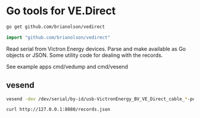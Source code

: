 # Go tools for VE.Direct

```sh
go get github.com/brianolson/vedirect
```

```go
import "github.com/brianolson/vedirect"
```

Read serial from Victron Energy devices. Parse and make available as Go objects or JSON. Some utility code for dealing with the records.

See example apps cmd/vedump and cmd/vesend

## vesend

```sh
vesend -dev /dev/serial/by-id/usb-VictronEnergy_BV_VE_Direct_cable_*-port0  -post 'https://127.0.0.1:1234/my_post_receiver' -send-period 1000 -z -serve :8080
```

```sh
curl http://127.0.0.1:8080/records.json
```

